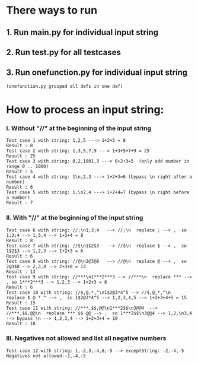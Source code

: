 # There ways to run
## 1. Run main.py for individual input string

## 2. Run test.py for all testcases

## 3. Run onefunction.py for individual input string 
    (onefunction.py grouped all defs in one def)

# How to process an input string: 
### I. Without "//" at the beginning of the input string
    Test case 1 with string: 1,2,5 ---> 1+2+5 = 8
    Result : 8
    Test case 2 with string: 1,3,5,7,9 ---> 1+3+5+7+9 = 25 
    Result : 25
    Test case 3 with string: 0,2,1001,3 ---> 0+2+3=5  (only add number in range 0 .. 1000)
    Result : 5
    Test case 4 with string: 1\n,2,3 ---> 1+2+3=6 (bypass \n right after a number)
    Result : 6
    Test case 5 with string: 1,\n2,4 ---> 1+2+4=7 (bypass \n right before a number)
    Result : 7

### II. With "//" at the beginning of the input string
    Test case 6 with string: //;\n1;3;4   --> //;\n  replace ; --> ,  so 1;3;4 --> 1,3,4 --> 1+3+4 = 8    
    Result : 8
    Test case 7 with string: //$\n1$2$3   --> //$\n  replace $ --> ,  so 1$2$3 --> 1,2,3 --> 1+2+3 = 6
    Result : 6
    Test case 8 with string: //@\n2@3@8   --> //@\n  replace @ --> ,  so 2@3$8 --> 2,3,8 --> 2+3+8 = 13
    Result : 13
    Test case 9 with string: //***\n1***2***3 --> //***\n  replace *** --> , so 1***2***3 --> 1,2,3 --> 1+2+3 = 6
    Result : 6
    Test case 10 with string: //$,@,*,^\n1$2@3*4^5 --> //$,@,*,^\n  replace $ @ * ^ --> ,  so 1$2@3*4^5 --> 1,2,3,4,5 --> 1+2+3+4+5 = 15
    Result : 15
    Test case 11 with string: //***,$$,@@\n1***2$$\n3@@4  --> //***,$$,@@\n  replace *** $$ @@ --> ,  so 1***2$$\n3@@4 --> 1,2,\n3,4 --> bypass \n --> 1,2,3,4 --> 1+2+3+4 = 10
    Result : 10

### III. Negatives not allowed and list all negative numbers   
    Test case 12 with string: 1,-2,3,-4,6,-5 --> exceptString: -2,-4,-5
    Negatives not allowed:-2,-4,-5

